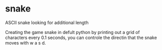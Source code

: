 # snake
ASCII snake looking for additional length

Creating the game snake in defult python by printing out a grid of characters every 0.1 seconds, you can controle the directin that the snake moves with w a s d.
